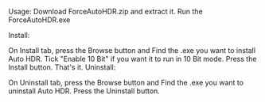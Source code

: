 Usage:
Download ForceAutoHDR.zip and extract it. Run the ForceAutoHDR.exe

Install:

On Install tab, press the Browse button and Find the .exe you want to install Auto HDR.
Tick "Enable 10 Bit" if you want it to run in 10 Bit mode.
Press the Install button. That's it.
Uninstall:

On Uninstall tab, press the Browse button and Find the .exe you want to uninstall Auto HDR.
Press the Uninstall button.
